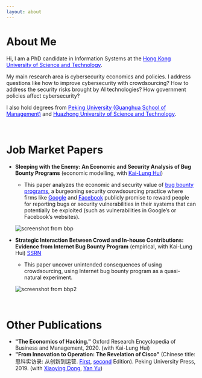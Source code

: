 ```yaml
---
layout: about 
---
```


# About Me
Hi, I am a PhD candidate in Information Systems at the <a href="https://www.ust.hk/" target="_blank" style="color:blue">Hong Kong University of Science and Technology</a>. 

My main research area is cybersecurity economics and policies. I address questions like how to improve cybersecurity with crowdsourcing? How to address the security risks brought by AI technologies? How government policies affect cybersecurity? 

I also hold degrees from <a href="https://en.gsm.pku.edu.cn/index.htm" target="_blank" style="color:blue">Peking University (Guanghua School of Management)</a> and <a href="http://english.hust.edu.cn/" target="_blank" style="color:blue">Huazhong University of Science and Technology</a>.

<br/>

# Job Market Papers
* <b>Sleeping with the Enemy: An Economic and Security Analysis of Bug Bounty Programs</b> (economic modelling, with <a href="http://klhui.people.ust.hk/" target="_blank" style="color:blue">Kai-Lung Hui</a>)
  * This paper analyzes the economic and security value of <a href="https://en.wikipedia.org/wiki/Bug_bounty_program" target="_blank" style="color:blue">bug bounty programs</a>, a burgeoning security crowdsourcing practice where firms like <a href="https://bughunters.google.com/about/rules/6625378258649088/google-and-alphabet-vulnerability-reward-program-vrp-rules" target="_blank" style="color:blue">Google</a> and <a href="https://www.facebook.com/whitehat" target="_blank" style="color:blue">Facebook</a> publicly promise to reward people for reporting bugs or security vulnerabilities in their systems that can potentially be exploited (such as vulnerabilities in Google’s or Facebook’s websites).


  ![screenshot from bbp](https://github.com/jerrylikerice/jerrylikerice.github.io/blob/master/paper1.png?raw=true "The impact of bug bounty program on economic payoff and security")
* <b>Strategic Interaction Between Crowd and In-house Contributions: Evidence from Internet Bug Bounty Program</b> (empirical, with Kai-Lung Hui) <a href="https://papers.ssrn.com/sol3/papers.cfm?abstract_id=4074182" target="_blank" style="color:blue">SSRN</a>
  * This paper uncover unintended consequences of using crowdsourcing, using Internet bug bounty program as a quasi-natural experiment. 

  ![screenshot from bbp2](https://github.com/jerrylikerice/jerrylikerice.github.io/blob/master/IBB.png?raw=true "The impact of IBB on Python maintainers' contributions")

<br/>

# Other Publications
* <b>"The Economics of Hacking."</b> Oxford Research Encyclopedia of Business and Management, 2020. (with Kai-Lung Hui)
* <b>"From Innovation to Operation: The Revelation of Cisco"</b> (Chinese title: 思科实访录: 从创新到运营. <a href="https://www.gsm.pku.edu.cn/cnold/info/1195/15815.htm" target="_blank" style="color:blue">First</a>, <a href="https://www.pup.cn/bookDetail?name=%25E6%2580%259D%25E7%25A7%2591%25E5%25AE%259E%25E8%25AE%25BF%25E5%25BD%2595%25EF%25BC%259A%25E4%25BB%258E%25E5%2588%259B%25E6%2596%25B0%25E5%2588%25B0%25E8%25BF%2590%25E8%2590%25A5&id=be2b49df185f11e9805800163e0a6607&0.91" target="_blank" style="color:blue">second</a> Edition). Peking University Press, 2019. (with <a href="http://scholar.pku.edu.cn/xydong/home" target="_blank" style="color:blue">Xiaoying Dong</a>, <a href="http://info.ruc.edu.cn/jsky/szdw/ajxjgcx/jjxxglx1/fjs_a/38fe2138cfe949ce94dd5cbeefd79551.htm" target="_blank" style="color:blue">Yan Yu</a>)
